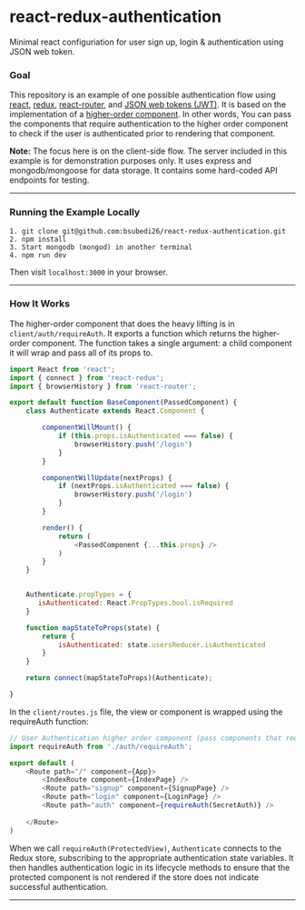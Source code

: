 # react-redux-authentication
Minimal react configuriation for user sign up, login &amp; authentication using JSON web token.

### Goal

This repository is an example of one possible authentication flow using [react](https://github.com/facebook/react), [redux](https://github.com/rackt/redux), [react-router](https://github.com/rackt/react-router), and [JSON web tokens (JWT)](http://jwt.io/). It is based on the implementation of a [higher-order component](https://medium.com/@dan_abramov/mixins-are-dead-long-live-higher-order-components-94a0d2f9e750). In other words, You can pass the components that require authentication to the higher order component to check if the user is authenticated prior to rendering that component.

**Note:** The focus here is on the client-side flow. The server included in this example is for demonstration purposes only. It uses express and mongodb/mongoose for data storage. It contains some hard-coded API endpoints for testing.

---

### Running the Example Locally
````
1. git clone git@github.com:bsubedi26/react-redux-authentication.git
2. npm install
3. Start mongodb (mongod) in another terminal
4. npm run dev
````
Then visit `localhost:3000` in your browser.

---

### How It Works

The higher-order component that does the heavy lifting is in `client/auth/requireAuth`. It exports a function which returns the higher-order component. The function takes a single argument: a child component it will wrap and pass all of its props to.

```javascript
import React from 'react';
import { connect } from 'react-redux';
import { browserHistory } from 'react-router';

export default function BaseComponent(PassedComponent) {
    class Authenticate extends React.Component {

        componentWillMount() {
            if (this.props.isAuthenticated === false) {
                browserHistory.push('/login')
            }
        }

        componentWillUpdate(nextProps) {
            if (nextProps.isAuthenticated === false) {
                browserHistory.push('/login')
            }
        }

        render() {
            return (
                <PassedComponent {...this.props} />
            )
        }
    }


    Authenticate.propTypes = {
       isAuthenticated: React.PropTypes.bool.isRequired
    }

    function mapStateToProps(state) {
        return {
            isAuthenticated: state.usersReducer.isAuthenticated
        }
    }

    return connect(mapStateToProps)(Authenticate);

}
```
In the `client/routes.js` file, the view or component is wrapped using the requireAuth function:

```javascript
// User Authentication higher order component (pass components that require auth)
import requireAuth from './auth/requireAuth';

export default (
    <Route path="/" component={App}>
        <IndexRoute component={IndexPage} />
        <Route path="signup" component={SignupPage} />
        <Route path="login" component={LoginPage} />
        <Route path="auth" component={requireAuth(SecretAuth)} />
        
    </Route>
)
```

When we call `requireAuth(ProtectedView)`, `Authenticate` connects to the Redux store, subscribing to the appropriate authentication state variables. It then handles authentication logic in its lifecycle methods to ensure that the protected component is not rendered if the store does not indicate successful authentication.

---
